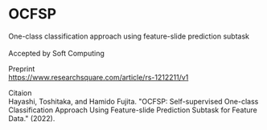 # OCFSP
One-class classification approach using feature-slide prediction subtask <br>
<br>
Accepted by Soft Computing

Preprint<br>
https://www.researchsquare.com/article/rs-1212211/v1

Citaion <br>
Hayashi, Toshitaka, and Hamido Fujita. "OCFSP: Self-supervised One-class Classification Approach Using Feature-slide Prediction Subtask for Feature Data." (2022).
